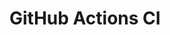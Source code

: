 # GitHub Actions CI


















































































































































































































































































































































































































































































































































































































































































































































































































































































































































































































































































































































































































































































































































































































































































































































































































































































































































































































































































































































































































































































































































































































































































































































































































































































































































































































































































































































































































































































































































































































































































































































































































































































































































































































































































































































